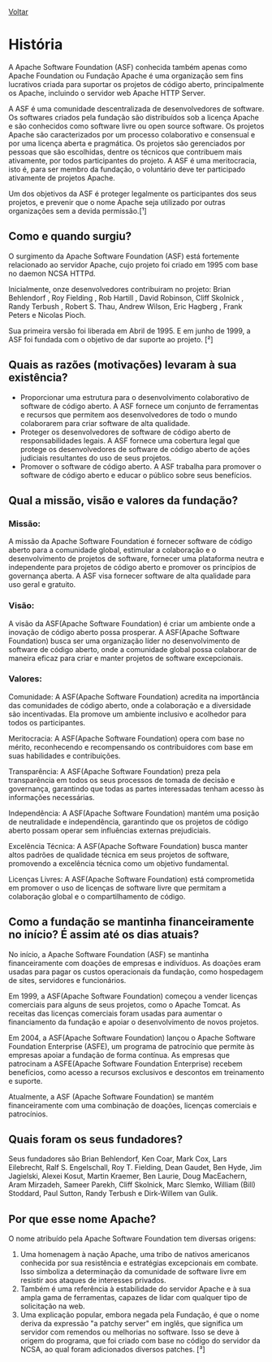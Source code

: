 [Voltar](intro.md)

# História
A Apache Software Foundation (ASF) conhecida também apenas como Apache Foundation ou Fundação Apache é uma organização sem fins lucrativos criada para suportar os projetos de código aberto, principalmente os Apache, incluindo o servidor web Apache HTTP Server.

A ASF é uma comunidade descentralizada de desenvolvedores de software. Os softwares criados pela fundação são distribuídos sob a licença Apache e são conhecidos como software livre ou open source software. Os projetos Apache são caracterizados por um processo colaborativo e consensual e por uma licença aberta e pragmática. Os projetos são gerenciados por pessoas que são escolhidas, dentre os técnicos que contribuem mais ativamente, por todos participantes do projeto. A ASF é uma meritocracia, isto é, para ser membro da fundação, o voluntário deve ter participado ativamente de projetos Apache.

Um dos objetivos da ASF é proteger legalmente os participantes dos seus projetos, e prevenir que o nome Apache seja utilizado por outras organizações sem a devida permissão.[¹]

## Como e quando surgiu?
O surgimento da Apache Software Foundation (ASF) está fortemente relacionado ao servidor Apache, cujo projeto foi criado em 1995 com base no daemon NCSA HTTPd.

Inicialmente, onze desenvolvedores contribuiram no projeto:  Brian Behlendorf , Roy Fielding , Rob Hartill , David Robinson, Cliff Skolnick , Randy Terbush , Robert S. Thau, Andrew Wilson, Eric Hagberg , Frank Peters e Nicolas Pioch. 

Sua primeira versão foi liberada em Abril de 1995. E em junho de 1999, a ASF foi fundada com o objetivo de dar suporte ao projeto. [²]

## Quais as razões (motivações) levaram à sua existência?

- Proporcionar uma estrutura para o desenvolvimento colaborativo de software de código aberto. A ASF fornece um conjunto de ferramentas e recursos que permitem aos desenvolvedores de todo o mundo colaborarem para criar software de alta qualidade.
- Proteger os desenvolvedores de software de código aberto de responsabilidades legais. A ASF fornece uma cobertura legal que protege os desenvolvedores de software de código aberto de ações judiciais resultantes do uso de seus projetos.
- Promover o software de código aberto. A ASF trabalha para promover o software de código aberto e educar o público sobre seus benefícios.

## Qual a missão, visão e valores da fundação?

### Missão:
A missão da Apache Software Foundation é fornecer software de código aberto para a comunidade global, estimular a colaboração e o desenvolvimento de projetos de software, fornecer uma plataforma neutra e independente para projetos de código aberto e promover os princípios de governança aberta. A ASF visa fornecer software de alta qualidade para uso geral e gratuito.

### Visão:
A visão da ASF(Apache Software Foundation) é criar um ambiente onde a inovação de código aberto possa prosperar. A ASF(Apache Software Foundation) busca ser uma organização líder no desenvolvimento de software de código aberto, onde a comunidade global possa colaborar de maneira eficaz para criar e manter projetos de software excepcionais.

### Valores:

Comunidade: A ASF(Apache Software Foundation) acredita na importância das comunidades de código aberto, onde a colaboração e a diversidade são incentivadas. Ela promove um ambiente inclusivo e acolhedor para todos os participantes.

Meritocracia: A ASF(Apache Software Foundation) opera com base no mérito, reconhecendo e recompensando os contribuidores com base em suas habilidades e contribuições.

Transparência: A ASF(Apache Software Foundation) preza pela transparência em todos os seus processos de tomada de decisão e governança, garantindo que todas as partes interessadas tenham acesso às informações necessárias.

Independência: A ASF(Apache Software Foundation) mantém uma posição de neutralidade e independência, garantindo que os projetos de código aberto possam operar sem influências externas prejudiciais.

Excelência Técnica: A ASF(Apache Software Foundation) busca manter altos padrões de qualidade técnica em seus projetos de software, promovendo a excelência técnica como um objetivo fundamental.

Licenças Livres: A ASF(Apache Software Foundation) está comprometida em promover o uso de licenças de software livre que permitam a colaboração global e o compartilhamento de código.


## Como a fundação se mantinha financeiramente no início? É assim até os dias atuais?
No início, a Apache Software Foundation (ASF) se mantinha financeiramente com doações de empresas e indivíduos. As doações eram usadas para pagar os custos operacionais da fundação, como hospedagem de sites, servidores e funcionários.

Em 1999, a ASF(Apache Software Foundation) começou a vender licenças comerciais para alguns de seus projetos, como o Apache Tomcat. As receitas das licenças comerciais foram usadas para aumentar o financiamento da fundação e apoiar o desenvolvimento de novos projetos.

Em 2004, a ASF(Apache Software Foundation) lançou o Apache Software Foundation Enterprise (ASFE), um programa de patrocínio que permite às empresas apoiar a fundação de forma contínua. As empresas que patrocinam a ASFE(Apache Software Foundation Enterprise) recebem benefícios, como acesso a recursos exclusivos e descontos em treinamento e suporte.

Atualmente, a ASF (Apache Software Foundation) se mantém financeiramente com uma combinação de doações, licenças comerciais e patrocínios.

## Quais foram os seus fundadores?
Seus fundadores são Brian Behlendorf, Ken Coar, Mark Cox, Lars Eilebrecht, Ralf S. Engelschall, Roy T. Fielding, Dean Gaudet, Ben Hyde, Jim Jagielski, Alexei Kosut, Martin Kraemer, Ben Laurie, Doug MacEachern, Aram Mirzadeh, Sameer Parekh, Cliff Skolnick, Marc Slemko, William (Bill) Stoddard, Paul Sutton, Randy Terbush e Dirk-Willem van Gulik.

## Por que esse nome Apache?
O nome atribuído pela Apache Software Foundation tem diversas origens:

1. Uma homenagem à nação Apache, uma tribo de nativos americanos conhecida por sua resistência e estratégias excepcionais em combate. Isso simboliza a determinação da comunidade de software livre em resistir aos ataques de interesses privados.
2. Também é uma referência à estabilidade do servidor Apache e à sua ampla gama de ferramentas, capazes de lidar com qualquer tipo de solicitação na web.
3. Uma explicação popular, embora negada pela Fundação, é que o nome deriva da expressão "a patchy server" em inglês, que significa um servidor com remendos ou melhorias no software. Isso se deve à origem do programa, que foi criado com base no código do servidor da NCSA, ao qual foram adicionados diversos patches. [³]

[^1]: https://pt.wikipedia.org/wiki/Apache_Software_Foundation
[^2]: https://pt.frwiki.wiki/wiki/Apache_Software_Foundation
[^3]: https://pt.wikipedia.org/wiki/Servidor_Apache#:~:text=7%20Liga%C3%A7%C3%B5es%20externas-,Etimologia,grande%20resist%C3%AAncia%20e%20estrat%C3%A9gias%20superiores.
[^4]: https://www.apache.org/history/
